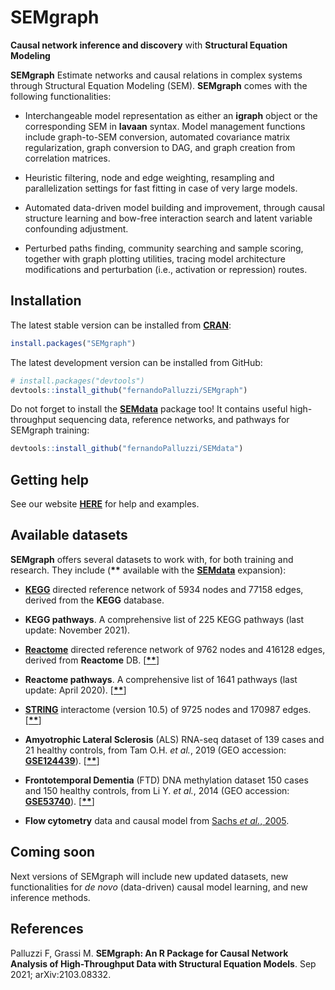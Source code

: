 # SEMgraph
**Causal network inference and discovery** with **Structural Equation Modeling**

**SEMgraph**  Estimate networks and causal relations in complex systems through
Structural Equation Modeling (SEM). **SEMgraph** comes with the following functionalities:

- Interchangeable model representation as either an **igraph** object 
or the corresponding SEM in **lavaan** syntax. Model management functions 
include graph-to-SEM conversion, automated covariance matrix regularization, 
graph conversion to DAG, and graph creation from correlation matrices.

- Heuristic filtering, node and edge weighting, resampling and 
parallelization settings for fast fitting in case of very large models.

- Automated data-driven model building and improvement, through causal 
structure learning and bow-free interaction search and latent variable 
confounding adjustment.

- Perturbed paths finding, community searching and sample scoring, 
together with graph plotting utilities, tracing model architecture 
modifications and perturbation (i.e., activation or repression) routes.

## Installation

The latest stable version can be installed from [**CRAN**](https://CRAN.R-project.org/package=SEMgraph):

``` r
install.packages("SEMgraph")
```

The latest development version can be installed from GitHub:

``` r
# install.packages("devtools")
devtools::install_github("fernandoPalluzzi/SEMgraph")
```

Do not forget to install the [**SEMdata**](https://github.com/fernandoPalluzzi/SEMdata) 
package too! It contains useful high-throughput sequencing data, reference networks, 
and pathways for SEMgraph training:

``` r
devtools::install_github("fernandoPalluzzi/SEMdata")
```

## Getting help

See our website [**HERE**](https://fernandopalluzzi.github.io/SEMgraph/) for help and examples.

## Available datasets

**SEMgraph** offers several datasets to work with, for both training and research. They include (**\*\*** available with the [**SEMdata**](https://github.com/fernandoPalluzzi/SEMdata) expansion):

- [**KEGG**](https://www.genome.jp/kegg/) directed reference network of 5934 nodes and 77158 edges, derived from the **KEGG** database.

- **KEGG pathways**. A comprehensive list of 225 KEGG pathways (last update: November 2021).

- [**Reactome**](https://reactome.org) directed reference network of 9762 nodes and 416128 edges, derived from **Reactome** DB. [[**\*\***](https://github.com/fernandoPalluzzi/SEMdata)]

- **Reactome pathways**. A comprehensive list of 1641 pathways (last update: April 2020). [[**\*\***](https://github.com/fernandoPalluzzi/SEMdata)]

- [**STRING**](https://string-db.org/) interactome (version 10.5) of 9725 nodes and 170987 edges. [[**\*\***](https://github.com/fernandoPalluzzi/SEMdata)]

- **Amyotrophic Lateral Sclerosis** (ALS) RNA-seq dataset of 139 cases and 21 healthy controls, from Tam O.H. *et al.*, 2019 (GEO accession: [**GSE124439**](https://www.ncbi.nlm.nih.gov/geo/query/acc.cgi?acc=GSE124439)). [[**\*\***](https://github.com/fernandoPalluzzi/SEMdata)]

- **Frontotemporal Dementia** (FTD) DNA methylation dataset 150 cases and 150 healthy controls, from Li Y. *et al.*, 2014 (GEO accession: [**GSE53740**](https://www.ncbi.nlm.nih.gov/geo/query/acc.cgi?acc=GSE53740)). [[**\*\***](https://github.com/fernandoPalluzzi/SEMdata)]

- **Flow cytometry** data and causal model from [Sachs *et al.*, 2005](https://www.science.org/lookup/doi/10.1126/science.1105809).

## Coming soon

Next versions of SEMgraph will include new updated datasets, new functionalities for *de novo* (data-driven) causal model learning, and new inference methods.

## References

Palluzzi F, Grassi M. **SEMgraph: An R Package for Causal Network Analysis of High-Throughput Data with Structural Equation Models**. Sep 2021; arXiv:2103.08332.
